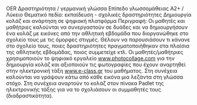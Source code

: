OER 
Δραστηριότητα / γερμανική γλώσσα
Επίπεδο γλωσσομάθειας Α2+ / Λύκειο
Θεματικό πεδίο: εκπαίδευση - σχολικές δραστηριότητες
Δημιουργία κολάζ και ανάρτηση σε ψηφιακή πλατφόρμα 
Περιγραφή: Οι μαθητές και μαθήτριες καλούνται να συνεργαστούν σε δυάδες και να δημιουργήσουν ένα κολάζ με εικόνες από την αθλητική εβδομάδα που διοργανώθηκε στο σχολείο τους με τις όμορφες στιγμές. Θέλουν να παρουσιάσουν τι κάνανε στο σχολείο τους, ποιες δραστηριότητες πραγματοποιήθηκαν στα πλαίσια της αθλητικής εβδομάδας, ποιος συμμετείχε κτλ. Οι μαθητές/μαθήτριες χρησιμοποιούν το ψηφιακό εργαλείο www.photocollage.com για την δημιουργία κολάζ και αξιοποιούν τις φωτογραφίες που έχουν αναρτηθεί στην ηλεκτρονική τάξη www.e-class.gr  του μαθήματος. Στη συνέχεια καλούνται να γράψουν κάτω από κάθε εικόνα μια λεζάντα στη γλώσσα στόχο. Στη συνέχεια αναρτούν το κολάζ στον πίνακα Padlet της ηλεκτρονικής τάξης για να το σχολιάσουν οι συμμαθητές τους (διαδραστικότητα). 

